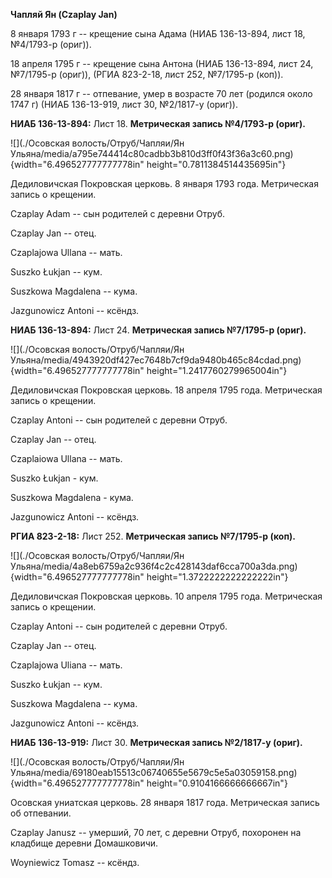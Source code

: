 **Чапляй Ян (Czaplay Jan)**

8 января 1793 г -- крещение сына Адама (НИАБ 136-13-894, лист 18,
№4/1793-р (ориг)).

18 апреля 1795 г -- крещение сына Антона (НИАБ 136-13-894, лист 24,
№7/1795-р (ориг)), (РГИА 823-2-18, лист 252, №7/1795-р (коп)).

28 января 1817 г -- отпевание, умер в возрасте 70 лет (родился около
1747 г) (НИАБ 136-13-919, лист 30, №2/1817-у (ориг)).

**НИАБ 136-13-894:** Лист 18. **Метрическая запись №4/1793-р (ориг).**

![](./Осовская волость/Отруб/Чапляи/Ян Ульяна/media/a795e744414c80cadbb3b810d3ff0f43f36a3c60.png){width="6.496527777777778in"
height="0.7811384514435695in"}

Дедиловичская Покровская церковь. 8 января 1793 года. Метрическая запись
о крещении.

Czaplay Adam -- сын родителей с деревни Отруб.

Czaplay Jan -- отец.

Czaplajowa Ullana -- мать.

Suszko Łukjan -- кум.

Suszkowa Magdalena -- кума.

Jazgunowicz Antoni -- ксёндз.

**НИАБ 136-13-894:** Лист 24. **Метрическая запись №7/1795-р (ориг).**

![](./Осовская волость/Отруб/Чапляи/Ян Ульяна/media/4943920df427ec7648b7cf9da9480b465c84cdad.png){width="6.496527777777778in"
height="1.2417760279965004in"}

Дедиловичская Покровская церковь. 18 апреля 1795 года. Метрическая
запись о крещении.

Czaplay Antoni -- сын родителей с деревни Отруб.

Czaplay Jan -- отец.

Czaplaiowa Ullana -- мать.

Suszko Łukjan - кум.

Suszkowa Magdalena - кума.

Jazgunowicz Antoni -- ксёндз.

**РГИА 823-2-18:** Лист 252. **Метрическая запись №7/1795-р (коп).**

![](./Осовская волость/Отруб/Чапляи/Ян Ульяна/media/4a8eb6759a2c936f4c2c428143daf6cca700a3da.png){width="6.496527777777778in"
height="1.3722222222222222in"}

Дедиловичская Покровская церковь. 10 апреля 1795 года. Метрическая
запись о крещении.

Czaplay Antoni -- сын родителей с деревни Отруб.

Czaplay Jan -- отец.

Czaplajowa Uliana -- мать.

Suszko Łukjan -- кум.

Suszkowa Magdalena -- кума.

Jazgunowicz Antoni -- ксёндз.

**НИАБ 136-13-919:** Лист 30. **Метрическая запись №2/1817-у (ориг).**

![](./Осовская волость/Отруб/Чапляи/Ян Ульяна/media/69180eab15513c06740655e5679c5e5a03059158.png){width="6.496527777777778in"
height="0.9104166666666667in"}

Осовская униатская церковь. 28 января 1817 года. Метрическая запись об
отпевании.

Czaplay Janusz -- умерший, 70 лет, с деревни Отруб, похоронен на
кладбище деревни Домашковичи.

Woyniewicz Tomasz -- ксёндз.
